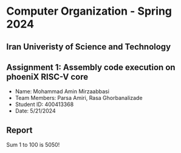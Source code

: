 Computer Organization - Spring 2024
==============================================================
## Iran Univeristy of Science and Technology
## Assignment 1: Assembly code execution on phoeniX RISC-V core

- Name: Mohammad Amin Mirzaabbasi
- Team Members: Parsa Amiri, Rasa Ghorbanalizade
- Student ID: 400413368
- Date: 5/21/2024

## Report

Sum 1 to 100 is 5050!